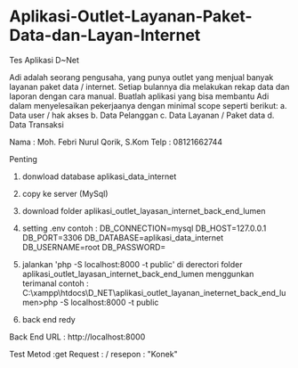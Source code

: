 # Aplikasi-Outlet-Layanan-Paket-Data-dan-Layan-Internet
Tes Aplikasi D~Net

Adi adalah seorang pengusaha, yang punya outlet yang menjual banyak layanan paket data / internet. 
Setiap bulannya dia melakukan rekap data dan laporan dengan cara manual. 
Buatlah aplikasi yang bisa membantu Adi dalam menyelesaikan pekerjaanya dengan minimal scope seperti berikut: 
a. Data user / hak akses 
b. Data Pelanggan 
c. Data Layanan / Paket data 
d. Data Transaksi

Nama : Moh. Febri Nurul Qorik, S.Kom 
Telp : 08121662744

Penting

1. donwload database aplikasi_data_internet
2. copy ke server (MySql)
3. download folder aplikasi_outlet_layasan_internet_back_end_lumen
4. setting .env
   contoh :
    DB_CONNECTION=mysql
    DB_HOST=127.0.0.1
    DB_PORT=3306
    DB_DATABASE=aplikasi_data_internet
    DB_USERNAME=root
    DB_PASSWORD=
    
5. jalankan 'php -S localhost:8000 -t public' di derectori folder aplikasi_outlet_layasan_internet_back_end_lumen menggunkan terimanal
   contoh : C:\xampp\htdocs\D_NET\aplikasi_outlet_layanan_ineternet_back_end_lumen>php -S localhost:8000 -t public
6. back end redy

Back End
URL : http://localhost:8000

Test 
Metod :get
Request : /
resepon : "Konek"


 

